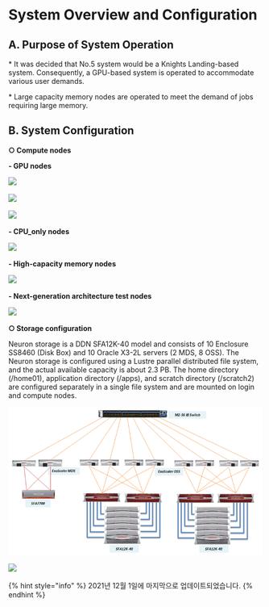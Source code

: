 # System Overview and Configuration

## A. Purpose of System Operation

\* It was decided that No.5 system would be a Knights Landing-based system. Consequently, a GPU-based system is operated to accommodate various user demands.

\* Large capacity memory nodes are operated to meet the demand of jobs requiring large memory.

## B. System Configuration

**○ Compute nodes**

**- GPU nodes**

![](../.gitbook/assets/gpu\_nodes.png)

![](../.gitbook/assets/gpu\_nodes2.png)

![](../.gitbook/assets/gpu\_nodes3.png)

**- CPU\_only nodes**

![](../.gitbook/assets/cpu\_only\_nodes.png)

**- High-capacity memory nodes**

![](../.gitbook/assets/high\_capacity\_memory\_nodes.png)

**- Next-generation architecture test nodes**

![](../.gitbook/assets/next\_generation\_architecture\_test\_nodes.png)

**○ Storage configuration**

Neuron storage is a DDN SFA12K-40 model and consists of 10 Enclosure SS8460 (Disk Box) and 10 Oracle X3-2L servers (2 MDS, 8 OSS). The Neuron storage is configured using a Lustre parallel distributed file system, and the actual available capacity is about 2.3 PB. The home directory (/home01), application directory (/apps), and scratch directory (/scratch2) are configured separately in a single file system and are mounted on login and compute nodes.

![\[ Neuron storage configuration diagram\]](<../.gitbook/assets/Neuron 스토리지 구성도.png>)

![](../.gitbook/assets/parallel\_file\_system\_file\_system\_lustre\_2\_10\_5.png)

{% hint style="info" %}
2021년 12월 1일에 마지막으로 업데이트되었습니다.
{% endhint %}
